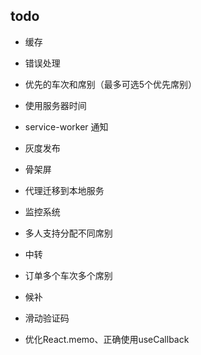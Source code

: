 ## todo

+ 缓存
+ 错误处理
+ 优先的车次和席别（最多可选5个优先席别）
+ 使用服务器时间
+ service-worker 通知
+ 灰度发布
+ 骨架屏
+ 代理迁移到本地服务
+ 监控系统
+ 多人支持分配不同席别
+ 中转
+ 订单多个车次多个席别

+ 候补
+ 滑动验证码
+ 优化React.memo、正确使用useCallback

